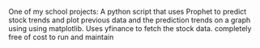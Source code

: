 One of my school projects:
A python script that uses Prophet to predict stock trends and plot previous data and the prediction trends on a graph using 
using matplotlib. Uses yfinance to fetch the stock data.
completely free of cost to run and maintain

